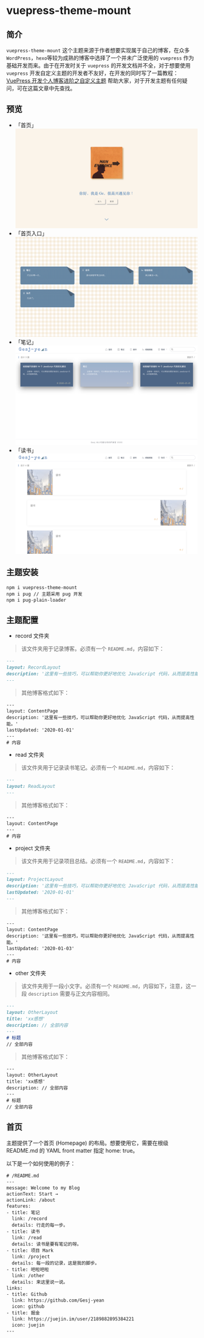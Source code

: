 # vuepress-theme-mount

## 简介
`vuepress-theme-mount` 这个主题来源于作者想要实现属于自己的博客，在众多 `WordPress`，`hexo`等较为成熟的博客中选择了一个并未广泛使用的 `vuepress` 作为基础开发而来。由于在开发时关于 `vuepress` 的开发文档并不全，对于想要使用 `vuepress` 开发自定义主题的开发者不友好，在开发的同时写了一篇教程：[VuePress 开发个人博客进阶之自定义主题](https://juejin.im/post/6869565504756023310) 帮助大家，对于开发主题有任何疑问，可在这篇文章中先查找。
## 预览
- 「首页」
![image](https://github.com/Gesj-yean/vuepress-theme-mount/raw/master/assets/img/demo1.png)
- 「首页入口」
![image](https://github.com/Gesj-yean/vuepress-theme-mount/raw/master/assets/img/demo2.png)
- 「笔记」
![image](https://github.com/Gesj-yean/vuepress-theme-mount/raw/master/assets/img/demo3.png)
- 「读书」
![image](https://github.com/Gesj-yean/vuepress-theme-mount/raw/master/assets/img/demo4.png)

## 主题安装

```
npm i vuepress-theme-mount
npm i pug // 主题采用 pug 开发
npm i pug-plain-loader
```

## 主题配置
- record 文件夹
> 该文件夹用于记录博客。必须有一个 `README.md`，内容如下：
```README.md
---
layout: RecordLayout
description: '这里有一些技巧，可以帮助你更好地优化 JavaScript 代码，从而提高性能。'
---
```
> 其他博客格式如下：
```
---
layout: ContentPage
description: '这里有一些技巧，可以帮助你更好地优化 JavaScript 代码，从而提高性能。'
lastUpdated: '2020-01-01'
---
# 内容
```

- read 文件夹
> 该文件夹用于记录读书笔记。必须有一个 `README.md`，内容如下：
```README.md
---
layout: ReadLayout
---
```
> 其他博客格式如下：
```
---
layout: ContentPage
---
# 内容
```

- project 文件夹
> 该文件夹用于记录项目总结。必须有一个 `README.md`，内容如下：
```README.md
---
layout: ProjectLayout
description: '这里有一些技巧，可以帮助你更好地优化 JavaScript 代码，从而提高性能。'
lastUpdated: '2020-01-01'
---
```
> 其他博客格式如下：
```
---
layout: ContentPage
description: '这里有一些技巧，可以帮助你更好地优化 JavaScript 代码，从而提高性能。'
lastUpdated: '2020-01-03'
---
# 内容
```

- other 文件夹
> 该文件夹用于一段小文字。必须有一个 `README.md`，内容如下，注意，这一段 `description` 需要与正文内容相同。
```README.md
---
layout: OtherLayout
title: 'xx感想'
description: // 全部内容
---
# 标题
// 全部内容
```
> 其他博客格式如下：
```
---
layout: OtherLayout
title: 'xx感想'
description: // 全部内容
---
# 标题
// 全部内容
```

## 首页
主题提供了一个首页 (Homepage) 的布局。想要使用它，需要在根级 README.md 的 YAML front matter 指定 home: true。

以下是一个如何使用的例子：

```
# /README.md
---
message: Welcome to my Blog
actionText: Start →
actionLink: /about
features:
- title: 笔记
  link: /record
  details: 行走的每一步。
- title: 读书
  link: /read
  details: 读书是要有笔记的呀。
- title: 项目 Mark
  link: /project
  details: 每一段的记录，这是我的脚步。
- title: 吧啦吧啦
  link: /other
  details: 来这里说一说。
links:
- title: Github
  link: https://github.com/Gesj-yean
  icon: github
- title: 掘金
  link: https://juejin.im/user/2189882895384221
  icon: juejin
---
```
